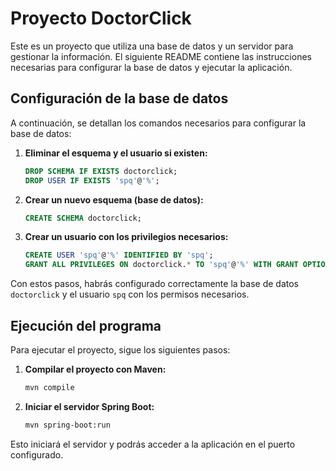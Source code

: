 # Proyecto DoctorClick

Este es un proyecto que utiliza una base de datos y un servidor para gestionar la información. El siguiente README contiene las instrucciones necesarias para configurar la base de datos y ejecutar la aplicación.

## Configuración de la base de datos

A continuación, se detallan los comandos necesarios para configurar la base de datos:

1. **Eliminar el esquema y el usuario si existen:**

    ```sql
    DROP SCHEMA IF EXISTS doctorclick;
    DROP USER IF EXISTS 'spq'@'%';
    ```

2. **Crear un nuevo esquema (base de datos):**

    ```sql
    CREATE SCHEMA doctorclick;
    ```

3. **Crear un usuario con los privilegios necesarios:**

    ```sql
    CREATE USER 'spq'@'%' IDENTIFIED BY 'spq';
    GRANT ALL PRIVILEGES ON doctorclick.* TO 'spq'@'%' WITH GRANT OPTION;
    ```

Con estos pasos, habrás configurado correctamente la base de datos `doctorclick` y el usuario `spq` con los permisos necesarios.

## Ejecución del programa

Para ejecutar el proyecto, sigue los siguientes pasos:

1. **Compilar el proyecto con Maven:**

    ```bash
    mvn compile
    ```

2. **Iniciar el servidor Spring Boot:**

    ```bash
    mvn spring-boot:run
    ```

Esto iniciará el servidor y podrás acceder a la aplicación en el puerto configurado.
